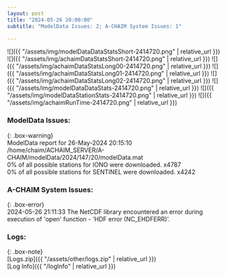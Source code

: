 ```yaml
---
layout: post
title: "2024-05-26 20:00:00"
subtitle: "ModelData Issues: 2; A-CHAIM System Issues: 1"

---
```


![]({{ "/assets/img/modelDataDataStatsShort-2414720.png" | relative_url }})
![]({{ "/assets/img/achaimDataStatsShort-2414720.png" | relative_url }})
![]({{ "/assets/img/achaimDataStatsLong00-2414720.png" | relative_url }})
![]({{ "/assets/img/achaimDataStatsLong01-2414720.png" | relative_url }})
![]({{ "/assets/img/achaimDataStatsLong02-2414720.png" | relative_url }})
![]({{ "/assets/img/modelDataDataStats-2414720.png" | relative_url }})
![]({{ "/assets/img/modelDataStationStats-2414720.png" | relative_url }})
![]({{ "/assets/img/achaimRunTime-2414720.png" | relative_url }})


### ModelData Issues:  
  
{: .box-warning}  
 ModelData report for 26-May-2024 20:15:10   
 /home/chaim/ACHAIM_SERVER/A-CHAIM/modelData/2024/147/20/modelData.mat   
 0% of all possible stations for IONO were downloaded. x4787   
 0% of all possible stations for SENTINEL were downloaded. x4242   
  
### A-CHAIM System Issues:  
  
{: .box-error}  
2024-05-26 21:11:33 The NetCDF library encountered an error during execution of 'open' function - 'HDF error (NC_EHDFERR)'.  

### Logs:  
  
{: .box-note}  
[Logs.zip]({{ "/assets/other/logs.zip" | relative_url }})  
[Log Info]({{ "/logInfo" | relative_url }})  
